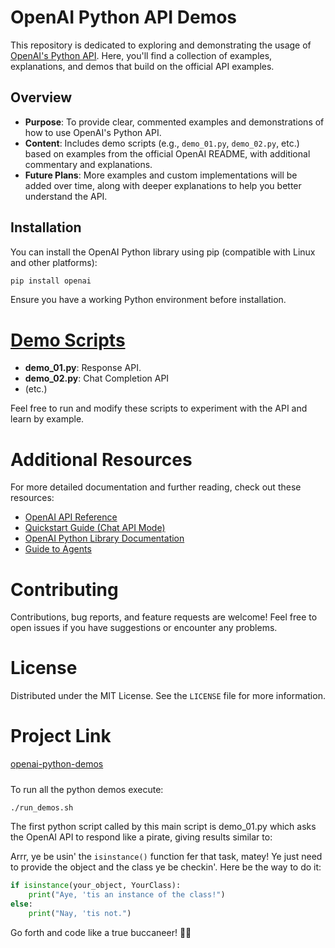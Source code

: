 # OpenAI Python API Demos

This repository is dedicated to exploring and demonstrating the usage of [OpenAI's Python API](https://github.com/openai/openai-python). Here, you'll find a collection of examples, explanations, and demos that build on the official API examples.

## Overview

- **Purpose**: To provide clear, commented examples and demonstrations of how to use OpenAI's Python API.
- **Content**: Includes demo scripts (e.g., `demo_01.py`, `demo_02.py`, etc.) based on examples from the official OpenAI README, with additional commentary and explanations.
- **Future Plans**: More examples and custom implementations will be added over time, along with deeper explanations to help you better understand the API.

## Installation

You can install the OpenAI Python library using pip (compatible with Linux and other platforms):

```bash
pip install openai
```

Ensure you have a working Python environment before installation.

# [Demo Scripts](docs/demos.md)

- **demo_01.py**: Response API.
- **demo_02.py**: Chat Completion API
- (etc.)



Feel free to run and modify these scripts to experiment with the API and learn by example.

# Additional Resources

For more detailed documentation and further reading, check out these resources:

- [OpenAI API Reference](https://platform.openai.com/docs/api-reference/introduction)
- [Quickstart Guide (Chat API Mode)](https://platform.openai.com/docs/quickstart?api-mode=chat)
- [OpenAI Python Library Documentation](https://platform.openai.com/docs/libraries?language=python)
- [Guide to Agents](https://platform.openai.com/docs/guides/agents)

# Contributing

Contributions, bug reports, and feature requests are welcome! 
Feel free to open issues if you have suggestions or encounter any problems.

# License

Distributed under the MIT License. See the `LICENSE` file for more information.


# Project Link

[openai-python-demos](https://github.com/gitmark/openai-python-demos)

#####

To run all the python demos execute:
```bash
./run_demos.sh
```

The first python script called by this main script is demo_01.py which asks the OpenAI API to respond like a pirate, giving results similar to:

Arrr, ye be usin' the `isinstance()` function fer that task, matey! Ye just need to provide the object and the class ye be checkin'. Here be the way to do it:

```python
if isinstance(your_object, YourClass):
    print("Aye, 'tis an instance of the class!")
else:
    print("Nay, 'tis not.")
```

Go forth and code like a true buccaneer! 🏴‍☠️